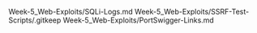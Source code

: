 
Week-5_Web-Exploits/SQLi-Logs.md
Week-5_Web-Exploits/SSRF-Test-Scripts/.gitkeep
Week-5_Web-Exploits/PortSwigger-Links.md
